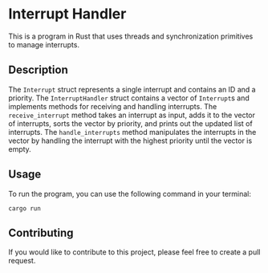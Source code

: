 # Interrupt Handler

This is a program in Rust that uses threads and synchronization primitives to manage interrupts.

## Description

The `Interrupt` struct represents a single interrupt and contains an ID and a priority. The `InterruptHandler` struct contains a vector of `Interrupt`s and implements methods for receiving and handling interrupts. The `receive_interrupt` method takes an interrupt as input, adds it to the vector of interrupts, sorts the vector by priority, and prints out the updated list of interrupts. The `handle_interrupts` method manipulates the interrupts in the vector by handling the interrupt with the highest priority until the vector is empty.

## Usage

To run the program, you can use the following command in your terminal:

`cargo run`


## Contributing

If you would like to contribute to this project, please feel free to create a pull request.
